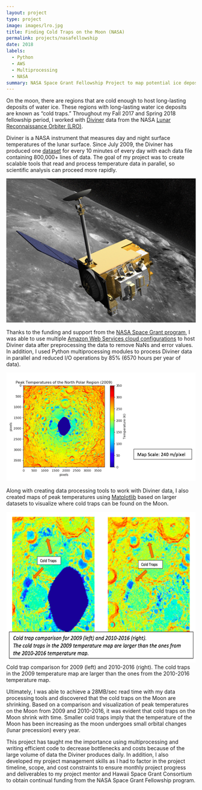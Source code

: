 ```yaml
---
layout: project
type: project
image: images/lro.jpg
title: Finding Cold Traps on the Moon (NASA)
permalink: projects/nasafellowship
date: 2018
labels:
  - Python
  - AWS
  - Multiprocessing
  - NASA
summary: NASA Space Grant Fellowship Project to map potential ice deposits using data from the Lunar Reconnaissance Orbiter (LRO).
---
```


On the moon, there are regions that are cold enough to host long-lasting deposits of water ice. These regions with long-lasting water ice deposits are known as “cold traps.” Throughout my Fall 2017 and Spring 2018 fellowship period, I worked with [Diviner](https://www.diviner.ucla.edu/) data from the NASA [Lunar Reconnaissance Orbiter (LRO)](http://staff.diviner.ucla.edu/).

Diviner is a NASA instrument that measures day and night surface temperatures of the lunar surface.
Since July 2009, the Diviner has produced one [dataset](http://pds-geosciences.wustl.edu/missions/lro/diviner.htm) for every 10 minutes of every day with each data file containing 800,000+ lines of data.
The goal of my project was to create scalable tools that read and process temperature data in parallel, so scientific analysis can proceed more rapidly.

<img src="/images/lro.jpg" class="ui huge floated rounded image">


Thanks to the funding and support from the [NASA Space Grant program](https://www.nasa.gov/offices/education/programs/national/spacegrant/home/index.html), I was able to use multiple [Amazon Web Services cloud configurations](https://aws.amazon.com/config/) to host Diviner data after preprocessing the data to remove NaNs and error values.
In addition, I used Python multiprocessing modules to process Diviner data in parallel and reduced I/O operations by 85% (6570 hours per year of data).

<img src="/images/northernpolarregion.png" class="ui medium floated rounded image">

Along with creating data processing tools to work with Diviner data, I also created maps of peak temperatures using [Matplotlib](https://matplotlib.org/) based on larger datasets to visualize where cold traps can be found on the Moon.

<img src="/images/lrocomp.png" width="700" height="400" class="ui huge floated rounded image">
Cold trap comparison for 2009 (left) and 2010-2016 (right).
The cold traps in the 2009 temperature map are larger than the ones from the 2010-2016 temperature map.

Ultimately, I was able to achieve a 28MB/sec read time with my data processing tools and discovered that the cold traps on the Moon are shrinking.
Based on a comparison and visualization of peak temperatures on the Moon from 2009 and 2010-2016, it was evident that cold traps on the Moon shrink with time.
Smaller cold traps imply that the temperature of the Moon has been increasing as the moon undergoes small orbital changes (lunar precession) every year.

This project has taught me the importance using multiprocessing and writing efficient code to decrease bottlenecks and costs because of the large volume of data the Diviner produces daily.
In addition, I also developed my project management skills as I had to factor in the project timeline, scope, and cost constraints to ensure monthly project progress and deliverables to my project mentor and Hawaii Space Grant Consortium to obtain continual funding from the NASA Space Grant Fellowship program.
